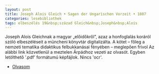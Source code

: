 ```yaml
---
layout: post
title: Joseph Alois Gleich • Sagen der Ungarischen Vorzeit • 1807
categories: lesebibliothek
tags: elbeszélés 19&nbsp;század Gleich&nbsp;Joseph&nbsp;Alois
---
```

Joseph Alois Gleichnak a magyar „előidőkről”, azaz a honfoglalás koráról szóló elbeszéléseit a müncheni könyvtár digitalizálta. A kötet – főleg a nemzeti tematika didaktikus felbukkanásai fényében – meglepően frivol
Az alábbi link közvetlenül a meztelen Árpádhoz vezeti az olvasót. Egyben letölthető '.pdf' formátumú képfájlok. Nincs 'ocr'.

- [Olvasom](http://reader.digitale-sammlungen.de/de/fs1/object/display/bsb10108847_00001.html?contextType=scan)
